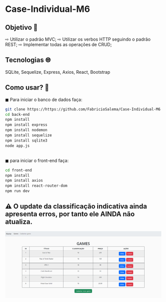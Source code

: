 # Case-Individual-M6
## Objetivo 📍
⇨ Utilizar o padrão MVC;
⇨ Utilizar os verbos HTTP seguindo o padrão REST;
⇨ Implementar todas as operações de CRUD;

## Tecnologias 🌐
SQLite, Sequelize, Express, Axios, React, Bootstrap
  
## Como usar? :hammer:
◼ Para iniciar o banco de dados faça:

```bash
git clone https://https://github.com/FabricioSalema/Case-Individual-M6
cd back-end
npm install
npm install express
npm install nodemon
npm install sequelize
npm install sqlite3
node app.js
```
<br>
◼ para iniciar o front-end faça:

```bash
cd front-end
npm install
npm install axios
npm install react-router-dom
npm run dev
```
## :warning: O update da classificação indicativa ainda apresenta erros, por tanto ele AINDA não atualiza.

<img src="./listaGames.png"/>
